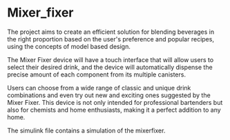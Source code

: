 # Mixer_fixer
The project aims to create an efficient solution for blending beverages in the right proportion based on the user's preference and popular recipes, using the concepts of model based design. 

The Mixer Fixer device will have a touch interface that will allow users to select their desired drink, and the device will automatically dispense the precise amount of each component from its multiple canisters. 

Users can choose from a wide range of classic and unique drink combinations and even try out new and exciting ones suggested by the Mixer Fixer. 
This device is not only intended for professional bartenders but also for chemists and home enthusiasts, making it a perfect addition to any home.

The simulink file contains a simulation of the mixerfixer.
